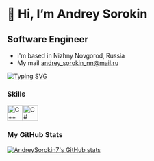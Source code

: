 👋 Hi, I’m  Andrey Sorokin
===================================

Software Engineer
---------------------------

*  I'm based in Nizhny Novgorod, Russia
*  My mail [andrey_sorokin_nn@mail.ru](mailto:andrey_sorokin_nn@mail.ru)

[![Typing SVG](https://readme-typing-svg.herokuapp.com?font=Fira+Code&size=20&duration=3000&pause=1000&color=A61FF7&background=000000BF&random=false&width=535&lines=You+shouldn't+trust+anyone;But+do+not+think+that+everyone+wants+to+deceive+you)](https://git.io/typing-svg)

### Skills


<p align="left">
<a href="https://docs.microsoft.com/en-us/cpp/?view=msvc-170" target="_blank" rel="noreferrer"><img src="https://raw.githubusercontent.com/danielcranney/readme-generator/main/public/icons/skills/cplusplus-colored.svg" width="36" height="36" alt="C++" /></a><a href="https://docs.microsoft.com/en-us/dotnet/csharp/" target="_blank" rel="noreferrer"><img src="https://raw.githubusercontent.com/danielcranney/readme-generator/main/public/icons/skills/csharp-colored.svg" width="36" height="36" alt="C#" /></a>

### My GitHub Stats

<a href="https://github.com/AndreySorokin7"><img src="https://github-readme-stats.vercel.app/api?username=AndreySorokin7&show_icons=true&hide=stars,issues,contribs&count_private=true&title_color=0891b2&text_color=ffffff&icon_color=0891b2&bg_color=1c1917&hide_border=true&show_icons=true" alt="AndreySorokin7's GitHub stats" /></a>
